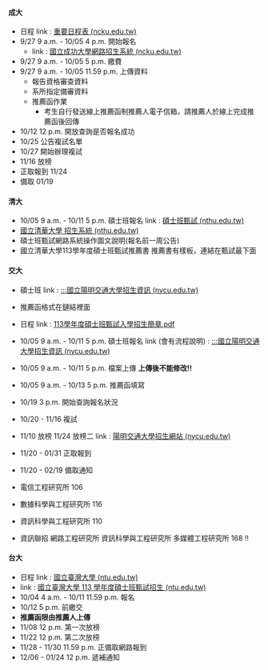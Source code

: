 #### 成大
+ 日程 link : [重要日程表 (ncku.edu.tw)](https://adms-acad.ncku.edu.tw/var/file/44/1044/img/4384/170562263.pdf)
+ 9/27 9 a.m. - 10/05 4 p.m. 開始報名
	+ link : [國立成功大學網路招生系統 (ncku.edu.tw)](https://campus4.ncku.edu.tw/wwwmenu/program/net/door/WebExams/)
+ 9/27 9 a.m. - 10/05 5 p.m. 繳費
+ 9/27 9 a.m. - 10/05 11.59 p.m. 上傳資料
	+ 報告資格審查資料
	+ 系所指定備審資料
	+ 推薦函作業
		+ 考生自行發送線上推薦函制推薦人電子信箱，請推薦人於線上完成推薦函後回傳
+ 10/12 12 p.m. 開放查詢是否報名成功
+ 10/25 公告複試名單
+ 10/27 開始辦理複試
+ 11/16 放榜
+ 正取報到 11/24
+ 備取 01/19

#### 清大
+ 10/05 9 a.m. - 10/11 5 p.m. 碩士班報名 link : [碩士班甄試 (nthu.edu.tw)](https://adms.site.nthu.edu.tw/p/412-1207-17260.php?Lang=zh-tw)
+ [國立清華大學 招生系統 (nthu.edu.tw)](https://www.ccxp.nthu.edu.tw/ccxp/adms/index.php?EX_CODE=MQ)
+ 碩士班甄試網路系統操作圖文說明(報名前一周公告)
+ 國立清華大學113學年度碩士班甄試推薦書 推薦書有樣板，連結在甄試最下面

#### 交大
+ 碩士班 link : [:::國立陽明交通大學招生資訊 (nycu.edu.tw)](https://exam.nycu.edu.tw/bulletin2.aspx?id=14048c8a-d1ca-465d-a603-1b5795e1f1da&id2=930cd74c-95ed-45bb-980f-f636b42230eb)
+ 推薦函格式在鏈結裡面
+ 日程 link : [113學年度碩士班甄試入學招生簡章.pdf](file:///D:/Download/113%E5%AD%B8%E5%B9%B4%E5%BA%A6%E7%A2%A9%E5%A3%AB%E7%8F%AD%E7%94%84%E8%A9%A6%E5%85%A5%E5%AD%B8%E6%8B%9B%E7%94%9F%E7%B0%A1%E7%AB%A0.pdf)
+ 10/05 9 a.m. - 10/11 5 p.m. 碩士班報名 link (會有流程說明) : [:::國立陽明交通大學招生資訊 (nycu.edu.tw)](https://exam.nycu.edu.tw/bulletin2.aspx?id=14048c8a-d1ca-465d-a603-1b5795e1f1da&id2=930cd74c-95ed-45bb-980f-f636b42230eb)
+ 10/05 9 a.m. - 10/11 5 p.m. 檔案上傳 **上傳後不能修改!!**
+ 10/05 9 a.m. - 10/13 5 p.m. 推薦函填寫
+ 10/19 3 p.m. 開始查詢報名狀況
+ 10/20 - 11/16 複試
+ 11/10 放榜 11/24 放榜二 link : [陽明交通大學招生網站 (nycu.edu.tw)](https://exam.nycu.edu.tw/)
+ 11/20 - 01/31 正取報到
+ 11/20 - 02/19 備取通知

+ 電信工程研究所 106
+ 數據科學與工程研究所 116
+ 資訊科學與工程研究所 110
+ 資訊聯招 網路工程研究所 資訊科學與工程研究所 多媒體工程研究所 168 !!

#### 台大
+ 日程 link : [國立臺灣大學 (ntu.edu.tw)](https://exam.aca.ntu.edu.tw/graf/papers/113%e6%9c%ac%e6%a0%a1%e7%b0%a1%e7%ab%a0%e6%97%a5%e7%a8%8b%e8%a1%a8.pdf)
+ link : [國立臺灣大學 113 學年度碩士班甄試招生 (ntu.edu.tw)](https://exam.aca.ntu.edu.tw/graf/)
+ 10/04 4 a.m. - 10/11 11.59 p.m. 報名
+ 10/12 5 p.m. 前繳交
+ **推薦函限由推薦人上傳**
+ 11/08 12 p.m. 第一次放榜
+ 11/22 12 p.m. 第二次放榜
+ 11/28 - 11/30 11.59 p.m. 正備取網路報到 
+ 12/06 - 01/24 12 p.m. 遞補通知